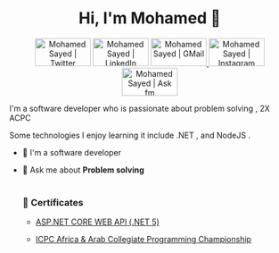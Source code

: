 
<h1 align="center">Hi, I'm Mohamed 👋</h1>
<p align="center">
<a href="https://twitter.com/M7mmed_Sayed"><img alt="Mohamed Sayed | Twitter" width="100px" height="50px" src="https://img.shields.io/badge/twitter-%231FA1F1?style=flat&logo=twitter&logoColor=white"/></a>
    <a href="https://www.linkedin.com/in/m7mmed-sayed"><img alt="Mohamed Sayed | LinkedIn" width="100px" height="50px"   src="https://img.shields.io/badge/linkedin-%230177B5?style=flat&logo=linkedin&logoColor=white"/></a>
    <a href="mailto:mohamedsayed1167@gmail.com"><img alt="Mohamed Sayed | GMail" width="100px" height="50px"  src="https://camo.githubusercontent.com/4a21774b9d6abd72ff3f8f2abf20cb44d95ea2c8c19b273b9df62a33266d087e/68747470733a2f2f696d672e736869656c64732e696f2f62616467652f2d476d61696c2d6331343433383f7374796c653d666c6174266c6f676f3d476d61696c266c6f676f436f6c6f723d7768697465" />
    <a href="https://www.instagram.com/M7mmed_Sayed"><img alt="Mohamed Sayed | Instagram"  width="100px" height="50px" src="https://img.shields.io/badge/instagram-%23E4415F?style=flat&logo=instagram&logoColor=white"/></a>
        <a href="https://ask.fm/mohamedsayed1167"><img alt="Mohamed Sayed | Ask fm"  width="100px" height="50px" src="https://camo.githubusercontent.com/0de8a8b6081d5652c65bdd57d9137e0abc30fbb4408fca8f2d67aae2ca33afd0/68747470733a2f2f696d672e736869656c64732e696f2f7374617469632f76313f7374796c653d666f722d7468652d6261646765266d6573736167653d41534b666d26636f6c6f723d444233353532266c6f676f3d41534b666d266c6f676f436f6c6f723d464646464646266c6162656c3d"/></a>
  </p>
I'm a software developer who is passionate about problem solving , 2X ACPC 


Some technologies I enjoy learning  it include .NET , and NodeJS .


- 🔭 I'm a software developer
- 💬 Ask me about **Problem solving**
    <br/>
  <br/>

  ### 📜 Certificates
    - [ASP.NET CORE WEB API (.NET 5) ](https://www.udemy.com/certificate/UC-9a7d9be4-61b2-45af-8ba9-31fd0ed23b8f)
    
     - [ ICPC Africa & Arab Collegiate Programming Championship ](https://icpc.global/ICPCID/41CR1SR62R1)


